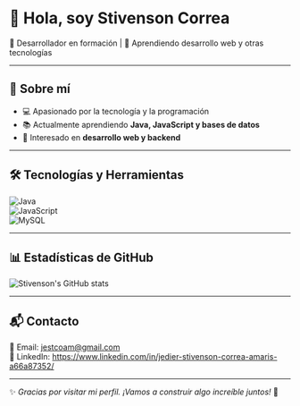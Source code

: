 # 👋 Hola, soy Stivenson Correa  
🚀 Desarrollador en formación | 🌱 Aprendiendo desarrollo web y otras tecnologías

---

## 📌 Sobre mí  
- 💻 Apasionado por la tecnología y la programación  
- 📚 Actualmente aprendiendo **Java, JavaScript y bases de datos**  
- 🎯 Interesado en **desarrollo web y backend**  

---

## 🛠️ Tecnologías y Herramientas  
![Java](https://img.shields.io/badge/Java-ED8B00?style=for-the-badge&logo=java&logoColor=white)  
![JavaScript](https://img.shields.io/badge/JavaScript-F7DF1E?style=for-the-badge&logo=javascript&logoColor=black)  
![MySQL](https://img.shields.io/badge/MySQL-4479A1?style=for-the-badge&logo=mysql&logoColor=white)  

---

## 📊 Estadísticas de GitHub  
![Stivenson's GitHub stats](https://github-readme-stats.vercel.app/api?username=Stivenco12&show_icons=true&theme=dark)  

---

## 📬 Contacto  
📧 Email: jestcoam@gmail.com  
🔗 LinkedIn: https://www.linkedin.com/in/jedier-stivenson-correa-amaris-a66a87352/


---

✨ _Gracias por visitar mi perfil. ¡Vamos a construir algo increíble juntos!_ 🚀
